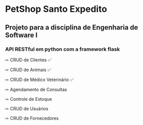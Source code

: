 # PetShop Santo Expedito

## Projeto para a disciplina de Engenharia de Software I

### API RESTful em python com a framework flask

⇨ CRUD de Clientes ✅

⇨ CRUD de Animais ✅

⇨ CRUD de Médico Veterinário ✅

⇨ Agendamento de Consultas

⇨ Controle de Estoque

⇨ CRUD de Usuários

⇨ CRUD de Fornecedores
